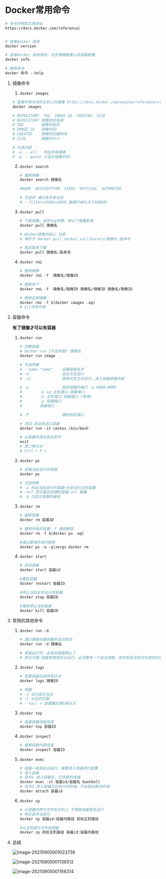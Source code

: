 # Docker常用命令

```dockerfile
# 命令的帮助文档地址
https://docs.docker.com/reference/


# 查看docker 版本
docker version

# 查看docker 系统信息，包含镜像数量以及容器数量
docker info

# 帮助命令
docker 命令 --help
```

1. 镜像命令

   1. `docker images`

   ```dockerfile
   # 查看所有本地的主机上的镜像 https://docs.docker.com/engine/reference/commandline/images/
   docker images
   
   # REPOSITORY  TAG  IMAGE ID  CREATED  SIZE
   # REPOSITORY 镜像的仓库源
   # TAG        镜像的标签
   # IMAGE ID   镜像的ID
   # CAEATED    镜像的创建时间
   # SIZE       镜像的大小
   
   # 可选内容
   # -a, --all   列出所有镜像
   # -q, --quiet 只显示镜像的ID
   ```

   2. `docker search`

      ```dockerfile
      # 搜索镜像
      docker search 镜像名
      
      #NAME  DESCRIPTION  STARS  OFFICIAL  AUTOMATED
      
      # 可选项 通过条件来过滤
      # --filter=STARS=3000 搜索STARS大于3000的
      ```

   3. `docker pull`

      ```dockerfile
      # 下载镜像，没有tag参数，默认下载最新版
      docker pull 镜像名 
      
      # docker镜像的核心 分层
      # 等价于 docker pull docker.io/libarary/镜像名:版本号
      
      # 指定版本下载
      docker pull 镜像名:版本号
      ```

   4. `docker rmi `

      ```dockerfile
      # 删除镜像
      docker rmi -f  镜像名/镜像ID
      
      # 删除多个
      docker rmi -f  镜像名/镜像ID 镜像名/镜像ID 镜像名/镜像ID
      
      # 删除全部镜像
      docker rmi -f $(docker images -aq)
      # $()传参作用
      ```

      

2. 容器命令

   **有了镜像才可以有容器**

   1. `docker run`

      ```dockerfile
      # 创建容器
      # docker run [可选参数] 镜像名
      docker run image
      
      # 可选参数
      # --name-"name"    设置容器名字
      # -d               后台方式运行
      # -it              使用交互方式运行，进入容器查看内容
      
      # -p               指定容器的端口 -p 8080:8080
      #        -p ip:主机端口:容器端口
      #        -p 主机端口:容器端口 (常用)
      #        -p 容器端口
      #        容器端口
      
      # -P               随机指定端口
      
      # 测试 启动并进入容器
      docker run -it centos /bin/bash
      
      # 从容器中退出到主机中
      exit
      # 第二种方式
      # Ctrl + P + 
      ```

   2. `docker ps`

      ```dockerfile
      # 查看当前运行的容器
      docker ps 
      
      # 可选参数
      # -a 列出当前运行的容器+历史运行过的容器
      # -n=? 显示最近创建的容器 n=? 数量
      # -q 只显示容器的编号
      ```

   3. `docker rm`

      ```dockerfile
      # 删除容器
      docker rm 容器ID
      
      # 删除所有的容器 -f 强制删除
      docker rm -f $(docker ps -aq) 
      
      #通过管道符进行删除
      docker ps -a -q|xargs docker rm
      ```

   4. `docker start` 

      ```dockerfile
      # 启动容器
      docker start 容器id
      
      #重启容器
      docker restart 容器ID
      
      #停止当前正在运行的容器
      docker stop 容器ID
      
      #强制停止当前容器
      docker kill 容器ID
      ```

3. 常用的其他命令

   1. `docker run -d`

      ```dockerfile
      # 通过镜像创建容器并后台启动
      docker run -d 镜像名
      
      # 查看运行时，会发现容器停止了
      # 常见问题:容器若使用后台运行，必须要有一个前台进程，否则发现没有对外提供的应用，则会自动停止
      ```

   2. `docker logs`

      ```dockerfile
      # 查看容器当前所有日志
      docker logs 镜像ID
      
      # 参数
      # -f 实时显示日志
      # -t 日志的日期
      # --tail n 查看最后第n条日志
      ```

   3. `docker top`

      ```dockerfile
      # 查看容器进程信息
      docker top 容器ID
      ```

   4. `docker inspect`

      ```dockerfile
      # 查看容器内部信息
      docker inspect 容器ID
      ```

   5. `docker exec`

      ```dockerfile
      # 容器一般是后台运行，需要进入容器进行配置
      # 进入容器
      # 命令1 进入容器后，打开新的终端
      docker exec -it 容器id/容器名 bashSell
      # 命令2 进入容器正在执行的终端，不会启动新的终端
      docker attach 容器id
      ```

   6. `docker cp`

      ```dockerfile
      # 从容器内拷贝文件到主机上 不用管容器是否运行
      # 拷贝是手动进行 
      docker cp 容器id:容器内路径 目标主机路径
      
      #从主机拷贝文件到容器
      docker cp 目标主机路径 容器id:容器内路径
      
      ```

4. 总结

   ![image-20210905001023736](image-20210905001023736.png)

   ![image-20210905001136512](image-20210905001136512.png)

   ![image-20210905001156314](image-20210905001156314.png)

   

